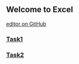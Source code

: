 ## Welcome to Excel

[editor on GitHub](https://github.com/mobenlu/Excel/edit/master/README.md)

### [Task1](https://github.com/mobenlu/Excel/blob/master/Task1.md)
### [Task2](https://github.com/mobenlu/Excel/blob/master/Task2.md)
